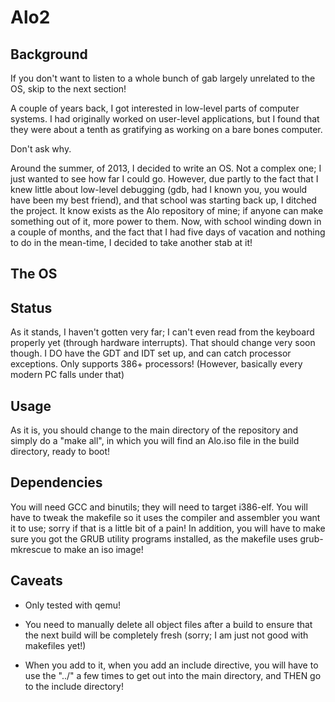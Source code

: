 Alo2
====

Background 
---- 
If you don't want to listen to a whole bunch of gab largely unrelated to the OS, skip to the next section! 


A couple of years back, I got interested in low-level parts of computer systems. 
I had originally worked on user-level applications, but I found that they were about a tenth as gratifying as working on a bare bones computer. 

Don't ask why. 

Around the summer, of 2013, I decided to write an OS. Not a complex one; I just wanted to see how far I could go. However, due partly to the fact that I knew little about low-level debugging (gdb, had I known you, you would have been my best friend), and that school was starting back up, I ditched the project. It know exists as the Alo repository of mine; if anyone can make something out of it, more power to them. Now, with school winding down in a couple of months, and the fact that I had five days of vacation and nothing to do in the mean-time, I decided to take another stab at it! 


The OS 
----



Status
----
As it stands, I haven't gotten very far; I can't even read from the keyboard properly yet (through hardware interrupts). That should change very soon though. I DO have the GDT and IDT set up, and can catch processor exceptions. 
Only supports 386+ processors! (However, basically every modern PC falls under that)

Usage 
---- 
As it is, you should change to the main directory of the repository and simply do a "make all", in which you will find an Alo.iso file in the build directory, ready to boot! 

Dependencies 
---- 
You will need GCC and binutils; they will need to target i386-elf. You will have to tweak the makefile so it uses the compiler and assembler you want it to use; sorry if that is a little bit of a pain! In addition, you will have to make sure you got the GRUB utility programs installed, as the makefile uses grub-mkrescue to make an iso image! 

Caveats 
---- 
* Only tested with qemu! 

* You need to manually delete all object files after a build to ensure that the next build will be completely fresh (sorry; I am just not good with makefiles yet!)  

* When you add to it, when you add an include directive, you will have to use the "../" a few times to get out into the main directory, and THEN go to the include directory! 


